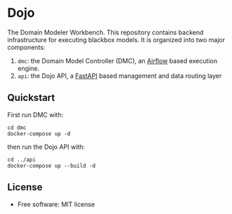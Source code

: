 # Dojo
The Domain Modeler Workbench. This repository contains backend infrastructure for executing blackbox models. It is organized into two major components:

1. `dmc`: the Domain Model Controller (DMC), an [Airflow](https://airflow.apache.org/) based execution engine.
2. `api`: the Dojo API, a [FastAPI](https://fastapi.tiangolo.com/) based management and data routing layer

## Quickstart

First run DMC with:

```
cd dmc
docker-compose up -d
```
then run the Dojo API with:

```
cd ../api
docker-compose up --build -d
```

## License

-   Free software: MIT license